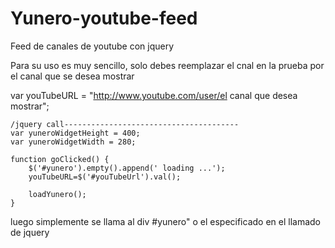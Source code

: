 # Yunero-youtube-feed
Feed de canales de youtube con jquery

Para su  uso es muy sencillo,  solo debes reemplazar el cnal  en la prueba por el canal  que se desea mostrar



var youTubeURL = "http://www.youtube.com/user/el canal que desea mostrar";
	

	/jquery call---------------------------------------
	var yuneroWidgetHeight = 400; 
	var yuneroWidgetWidth = 280; 
	
	function goClicked() {
		$('#yunero').empty().append(' loading ...');
		youTubeURL=$('#youTubeUrl').val();
		
		loadYunero();
	}


 luego simplemente se llama al div #yunero" o el especificado  en el llamado  de jquery



